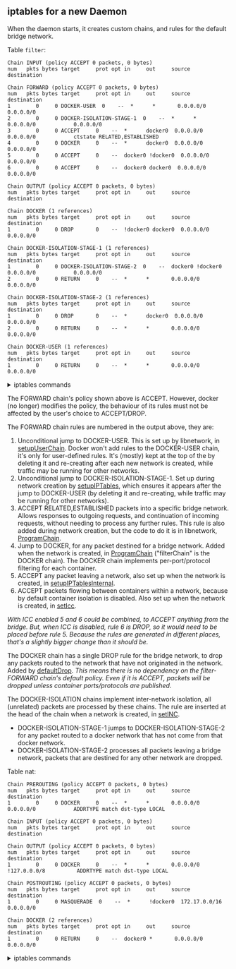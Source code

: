 ## iptables for a new Daemon

When the daemon starts, it creates custom chains, and rules for the
default bridge network.

Table `filter`:

    Chain INPUT (policy ACCEPT 0 packets, 0 bytes)
    num   pkts bytes target     prot opt in     out     source               destination         
    
    Chain FORWARD (policy ACCEPT 0 packets, 0 bytes)
    num   pkts bytes target     prot opt in     out     source               destination         
    1        0     0 DOCKER-USER  0    --  *      *       0.0.0.0/0            0.0.0.0/0           
    2        0     0 DOCKER-ISOLATION-STAGE-1  0    --  *      *       0.0.0.0/0            0.0.0.0/0           
    3        0     0 ACCEPT     0    --  *      docker0  0.0.0.0/0            0.0.0.0/0            ctstate RELATED,ESTABLISHED
    4        0     0 DOCKER     0    --  *      docker0  0.0.0.0/0            0.0.0.0/0           
    5        0     0 ACCEPT     0    --  docker0 !docker0  0.0.0.0/0            0.0.0.0/0           
    6        0     0 ACCEPT     0    --  docker0 docker0  0.0.0.0/0            0.0.0.0/0           
    
    Chain OUTPUT (policy ACCEPT 0 packets, 0 bytes)
    num   pkts bytes target     prot opt in     out     source               destination         
    
    Chain DOCKER (1 references)
    num   pkts bytes target     prot opt in     out     source               destination         
    1        0     0 DROP       0    --  !docker0 docker0  0.0.0.0/0            0.0.0.0/0           
    
    Chain DOCKER-ISOLATION-STAGE-1 (1 references)
    num   pkts bytes target     prot opt in     out     source               destination         
    1        0     0 DOCKER-ISOLATION-STAGE-2  0    --  docker0 !docker0  0.0.0.0/0            0.0.0.0/0           
    2        0     0 RETURN     0    --  *      *       0.0.0.0/0            0.0.0.0/0           
    
    Chain DOCKER-ISOLATION-STAGE-2 (1 references)
    num   pkts bytes target     prot opt in     out     source               destination         
    1        0     0 DROP       0    --  *      docker0  0.0.0.0/0            0.0.0.0/0           
    2        0     0 RETURN     0    --  *      *       0.0.0.0/0            0.0.0.0/0           
    
    Chain DOCKER-USER (1 references)
    num   pkts bytes target     prot opt in     out     source               destination         
    1        0     0 RETURN     0    --  *      *       0.0.0.0/0            0.0.0.0/0           
    

<details>
<summary>iptables commands</summary>

    -P INPUT ACCEPT
    -P FORWARD ACCEPT
    -P OUTPUT ACCEPT
    -N DOCKER
    -N DOCKER-ISOLATION-STAGE-1
    -N DOCKER-ISOLATION-STAGE-2
    -N DOCKER-USER
    -A FORWARD -j DOCKER-USER
    -A FORWARD -j DOCKER-ISOLATION-STAGE-1
    -A FORWARD -o docker0 -m conntrack --ctstate RELATED,ESTABLISHED -j ACCEPT
    -A FORWARD -o docker0 -j DOCKER
    -A FORWARD -i docker0 ! -o docker0 -j ACCEPT
    -A FORWARD -i docker0 -o docker0 -j ACCEPT
    -A DOCKER ! -i docker0 -o docker0 -j DROP
    -A DOCKER-ISOLATION-STAGE-1 -i docker0 ! -o docker0 -j DOCKER-ISOLATION-STAGE-2
    -A DOCKER-ISOLATION-STAGE-1 -j RETURN
    -A DOCKER-ISOLATION-STAGE-2 -o docker0 -j DROP
    -A DOCKER-ISOLATION-STAGE-2 -j RETURN
    -A DOCKER-USER -j RETURN
    

</details>

The FORWARD chain's policy shown above is ACCEPT. However, docker (no longer) modifies
the policy, the behaviour of its rules must not be affected by the user's choice to
ACCEPT/DROP.

The FORWARD chain rules are numbered in the output above, they are:

  1. Unconditional jump to DOCKER-USER.
     This is set up by libnetwork, in [setupUserChain][10].
     Docker won't add rules to the DOCKER-USER chain, it's only for user-defined rules.
     It's (mostly) kept at the top of the by deleting it and re-creating after each
     new network is created, while traffic may be running for other networks.
  2. Unconditional jump to DOCKER-ISOLATION-STAGE-1.
     Set up during network creation by [setupIPTables][11], which ensures it appears
     after the jump to DOCKER-USER (by deleting it and re-creating, while traffic
     may be running for other networks).
  3. ACCEPT RELATED,ESTABLISHED packets into a specific bridge network.
     Allows responses to outgoing requests, and continuation of incoming requests,
     without needing to process any further rules.
     This rule is also added during network creation, but the code to do it
     is in libnetwork, [ProgramChain][12].
  4. Jump to DOCKER, for any packet destined for a bridge network. Added when
     the network is created, in [ProgramChain][13] ("filterChain" is the DOCKER chain).
     The DOCKER chain implements per-port/protocol filtering for each container.
  5. ACCEPT any packet leaving a network, also set up when the network is created, in
     [setupIPTablesInternal][14].
  6. ACCEPT packets flowing between containers within a network, because by default
     container isolation is disabled. Also set up when the network is created, in
     [setIcc][15].

[10]: https://github.com/moby/moby/blob/e05848c0025b67a16aaafa8cdff95d5e2c064105/libnetwork/firewall_linux.go#L50
[11]: https://github.com/moby/moby/blob/333cfa640239153477bf635a8131734d0e9d099d/libnetwork/drivers/bridge/setup_ip_tables_linux.go#L201
[12]: https://github.com/moby/moby/blob/e05848c0025b67a16aaafa8cdff95d5e2c064105/libnetwork/iptables/iptables.go#L270
[13]: https://github.com/moby/moby/blob/e05848c0025b67a16aaafa8cdff95d5e2c064105/libnetwork/iptables/iptables.go#L251-L255
[14]: https://github.com/moby/moby/blob/333cfa640239153477bf635a8131734d0e9d099d/libnetwork/drivers/bridge/setup_ip_tables_linux.go#L264
[15]: https://github.com/moby/moby/blob/333cfa640239153477bf635a8131734d0e9d099d/libnetwork/drivers/bridge/setup_ip_tables_linux.go#L343

_With ICC enabled 5 and 6 could be combined, to ACCEPT anything from the bridge.
But, when ICC is disabled, rule 6 is DROP, so it would need to be placed before
rule 5. Because the rules are generated in different places, that's a slightly
bigger change than it should be._

The DOCKER chain has a single DROP rule for the bridge network, to drop any
packets routed to the network that have not originated in the network. Added by
[defaultDrop][21].
_This means there is no dependency on the filter-FORWARD chain's default policy.
Even if it is ACCEPT, packets will be dropped unless container ports/protocols
are published._

The DOCKER-ISOLATION chains implement inter-network isolation, all (unrelated)
packets are processed by these chains. The rule are inserted at the head of the
chain when a network is created, in [setINC][20].
  - DOCKER-ISOLATION-STAGE-1 jumps to DOCKER-ISOLATION-STAGE-2 for any packet
    routed to a docker network that has not come from that docker network.
  - DOCKER-ISOLATION-STAGE-2 processes all packets leaving a bridge network,
    packets that are destined for any other network are dropped.

[20]: https://github.com/moby/moby/blob/333cfa640239153477bf635a8131734d0e9d099d/libnetwork/drivers/bridge/setup_ip_tables_linux.go#L369
[21]: https://github.com/robmry/moby/blob/52c89d467fc5326149e4bbb8903d23589b66ff0d/libnetwork/drivers/bridge/setup_ip_tables_linux.go#L252

Table nat:

    Chain PREROUTING (policy ACCEPT 0 packets, 0 bytes)
    num   pkts bytes target     prot opt in     out     source               destination         
    1        0     0 DOCKER     0    --  *      *       0.0.0.0/0            0.0.0.0/0            ADDRTYPE match dst-type LOCAL
    
    Chain INPUT (policy ACCEPT 0 packets, 0 bytes)
    num   pkts bytes target     prot opt in     out     source               destination         
    
    Chain OUTPUT (policy ACCEPT 0 packets, 0 bytes)
    num   pkts bytes target     prot opt in     out     source               destination         
    1        0     0 DOCKER     0    --  *      *       0.0.0.0/0           !127.0.0.0/8          ADDRTYPE match dst-type LOCAL
    
    Chain POSTROUTING (policy ACCEPT 0 packets, 0 bytes)
    num   pkts bytes target     prot opt in     out     source               destination         
    1        0     0 MASQUERADE  0    --  *      !docker0  172.17.0.0/16        0.0.0.0/0           
    
    Chain DOCKER (2 references)
    num   pkts bytes target     prot opt in     out     source               destination         
    1        0     0 RETURN     0    --  docker0 *       0.0.0.0/0            0.0.0.0/0           
    

<details>
<summary>iptables commands</summary>

    -P PREROUTING ACCEPT
    -P INPUT ACCEPT
    -P OUTPUT ACCEPT
    -P POSTROUTING ACCEPT
    -N DOCKER
    -A PREROUTING -m addrtype --dst-type LOCAL -j DOCKER
    -A OUTPUT ! -d 127.0.0.0/8 -m addrtype --dst-type LOCAL -j DOCKER
    -A POSTROUTING -s 172.17.0.0/16 ! -o docker0 -j MASQUERADE
    -A DOCKER -i docker0 -j RETURN
    

</details>
